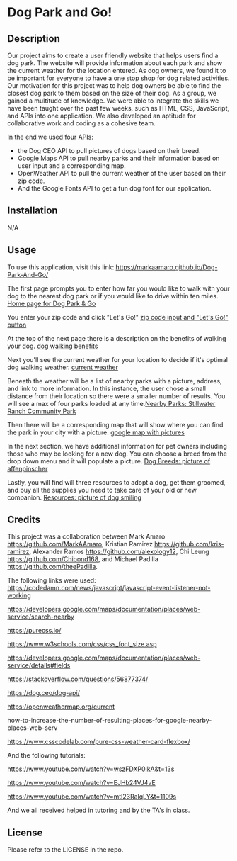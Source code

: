 # Dog Park and Go!

## Description

Our project aims to create a user friendly website that helps users find a dog park. The website will provide information about each park and show the current weather for the location entered.
As dog owners, we found it to be important for everyone to have a one stop shop for dog related activities. Our motivation for this project was to help dog owners be able to find the closest dog park to them based on the size of their dog.
As a group, we gained a multitude of knowledge. We were able to integrate the skills we have been taught over the past few weeks, such as HTML, CSS, JavaScript, and APIs into one application. We also developed an aptitude for collaborative work and coding as a cohesive team.

In the end we used four APIs: 
- the Dog CEO API to pull pictures of dogs based on their breed. 
- Google Maps API to pull nearby parks and their information based on user input and a corresponding map. 
- OpenWeather API to pull the current weather of the user based on their zip code. 
- And the Google Fonts API to get a fun dog font for our application. 


## Installation

N/A

## Usage

To use this application, visit this link: https://markaamaro.github.io/Dog-Park-And-Go/

The first page prompts you to enter how far you would like to walk with your dog to the nearest dog park or if you would like to drive within ten miles. [Home page for Dog Park & Go](./assets/Images/ScreenShots/ScreenShot1.png)

You enter your zip code and click "Let's Go!" [zip code input and "Let's Go!" button](./assets/Images/ScreenShots/ScreenShot2.png)

At the top of the next page there is a description on the benefits of walking your dog. [dog walking benefits](./assets/Images/ScreenShots/ScreenShot3.png)

Next you'll see the current weather for your location to decide if it's optimal dog walking weather. [current weather](./assets/Images/ScreenShots/ScreenShot4.png)

Beneath the weather will be a list of nearby parks with a picture, address, and link to more information. In this instance, the user chose a small distance from their location so there were a smaller number of results. You will see a max of four parks loaded at any time.[Nearby Parks: Stillwater Ranch Community Park](./assets/Images/ScreenShots/ScreenShot5.png)

Then there will be a corresponding map that will show where you can find the park in your city with a picture. [google map with pictures](./assets/Images/ScreenShots/ScreenShot6.png)

In the next section, we have additional information for pet owners including those who may be looking for a new dog. You can choose a breed from the drop down menu and it will populate a picture. [Dog Breeds: picture of affenpinscher](./assets/Images/ScreenShots/ScreenShot7.png)

Lastly, you will find will three resources to adopt a dog, get them groomed, and buy all the supplies you need to take care of your old or new companion. [Resources: picture of dog smiling](./assets/Images/ScreenShots/ScreenShot8.png)

## Credits

This project was a collaboration between 
Mark Amaro https://github.com/MarkAAmaro, 
Kristian Ramirez https://github.com/kris-ramirez, 
Alexander Ramos https://github.com/alexology12, 
Chi Leung https://github.com/Chibond168, 
and Michael Padilla https://github.com/theePadilla.  

The following links were used:
https://codedamn.com/news/javascript/javascript-event-listener-not-working

https://developers.google.com/maps/documentation/places/web-service/search-nearby

https://purecss.io/

https://www.w3schools.com/css/css_font_size.asp

https://developers.google.com/maps/documentation/places/web-service/details#fields

https://stackoverflow.com/questions/56877374/

https://dog.ceo/dog-api/

https://openweathermap.org/current

how-to-increase-the-number-of-resulting-places-for-google-nearby-places-web-serv

https://www.csscodelab.com/pure-css-weather-card-flexbox/

And the following tutorials:

https://www.youtube.com/watch?v=wszFDXP0lkA&t=13s

https://www.youtube.com/watch?v=EJHb24VJ4vE

https://www.youtube.com/watch?v=mtl23RalqLY&t=1109s

And we all received helped in tutoring and by the TA's in class.

## License

Please refer to the LICENSE in the repo.

